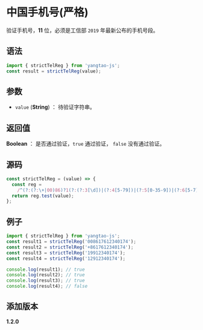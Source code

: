 # 中国手机号(严格)

验证手机号，**11** 位，必须是工信部 `2019` 年最新公布的手机号段。

## 语法

```js
import { strictTelReg } from 'yangtao-js';
const result = strictTelReg(value);
```

## 参数

- `value` (**String**) ： 待验证字符串。

## 返回值

**Boolean** ： 是否通过验证，`true` 通过验证， `false` 没有通过验证。

## 源码

```js
const strictTelReg = (value) => {
  const reg =
    /^(?:(?:\+|00)86)?1(?:(?:3[\d])|(?:4[5-79])|(?:5[0-35-9])|(?:6[5-7])|(?:7[0-8])|(?:8[\d])|(?:9[189]))\d{8}$/;
  return reg.test(value);
};
```

## 例子

```js
import { strictTelReg } from 'yangtao-js';
const result1 = strictTelReg('008617612340174');
const result2 = strictTelReg('+8617612340174');
const result3 = strictTelReg('19912340174');
const result4 = strictTelReg('12912340174');

console.log(result1); // true
console.log(result2); // true
console.log(result3); // true
console.log(result4); // false
```

## 添加版本

**1.2.0**
